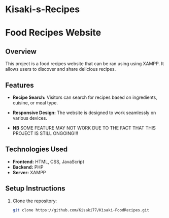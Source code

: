 # Kisaki-s-Recipes
# Food Recipes Website

## Overview

This project is a food recipes website that can be ran using using XAMPP. It allows users to discover and share delicious recipes.

## Features

- **Recipe Search:** Visitors can search for recipes based on ingredients, cuisine, or meal type.
- **Responsive Design:** The website is designed to work seamlessly on various devices.

- **NB** SOME FEATURE MAY NOT WORK DUE TO THE FACT THAT THIS PROJECT IS STILL ONGOING!!! 

## Technologies Used

- **Frontend:** HTML, CSS, JavaScript
- **Backend:** PHP
- **Server:** XAMPP

## Setup Instructions

1. Clone the repository:

   ```bash
   git clone https://github.com/Kisaki77/Kisaki-FoodRecipes.git
